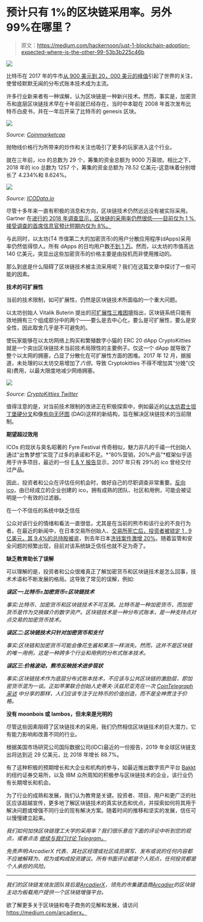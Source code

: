 # 预计只有 1%的区块链采用率。另外 99%在哪里？

> 原文：<https://medium.com/hackernoon/just-1-blockchain-adoption-expected-where-is-the-other-99-53b3b225c46b>

![](img/064b3cd68bf5eeb4610d4a64b42d0f80.png)

比特币在 2017 年的牛市[从 900 美元到 20，000 美元的峰值](https://www.coindesk.com/900-20000-bitcoins-historic-2017-price-run-revisited)引起了世界的关注，使曾经默默无闻的分布式账本技术成为主流。

许多行业新来者有一种误解，认为区块链是一种新兴技术。然而，事实是，加密货币和底层区块链技术早在十年前就已经存在，当时中本聪在 2008 年首次发布比特币白皮书，并在一年后开采了比特币的 genesis 区块。

![](img/e877354c9988d71dea5b04c7b952a3d9.png)

*Source:* [*Coinmarketcap*](https://coinmarketcap.com/)

抛物线价格行为所带来的炒作和关注也吸引了更多的玩家进入这个行业。

就在三年前，ico 的总数为 29 个，筹集的资金总额为 9000 万英镑。相比之下，2018 年的 ico 总数为 1257 个，筹集的资金总额为 78.52 亿美元-这意味着分别增长了 4.234%和 8.624%。

![](img/24e0a4307eb0f74ca21f5aa200e43bdc.png)

*Source:* [*ICOData.io*](https://www.icodata.io/stats/2018)

尽管十多年来一直有积极的消息和方向，区块链技术仍然远远没有被实际采用。Gartner 在[进行的 2018 年调查显示，区块链的采用率仍然很低——目前仅为 1 %,接受调查的首席信息官预计短期内仅为 8%。](https://www.gartner.com/doc/3882898?ref=mrktg-srch)

与此同时，以太坊(T4 市值第二大的加密货币)的用户分散应用程序(dApps)采用率仍然低得惊人。所有 dApps 的日均用户数[不到 1 万](https://dappradar.com/charts)。然而，以太坊的市值高达 140 亿美元，突显出这些加密货币的价格主要是由投机而非使用推动的。

那么到底是什么阻碍了区块链技术被主流采用呢？我们在这篇文章中探讨了一些可能的因素。

**技术的可扩展性**

当前的技术限制，如可扩展性，仍然是区块链技术所面临的一个重大问题。

以太坊创始人 Vitalik Buterin 提出的[可扩展性三难困境](https://github.com/ethereum/wiki/wiki/Sharding-FAQs#this-sounds-like-theres-some-kind-of-scalability-trilemma-at-play-what-is-this-trilemma-and-can-we-break-through-it)指出，区块链系统只能有效地拥有三个组成部分中的两个——要么是去中心化，要么是可扩展性，要么是安全性，因此取舍几乎是不可避免的。

使玩家能够在以太坊网络上购买和繁殖数字小猫的 ERC 20 dApp CryptoKitties 就是一个突出区块链技术当前技术局限性的主要例子。仅这一个 dApp 就导致了整个以太网的拥塞，凸显了分散化在可扩展性方面的困难。2017 年 12 月，据报道，未处理的以太坊交易增加了*六倍*，导致 Cryptokitties 不得不增加其“分娩”(交易)费用，以最大限度地减少网络拥塞。

![](img/69c4932209525af476958824e01222d7.png)

*Source:* [*CryptoKitties Twitter*](https://twitter.com/cryptokitties/status/937794977848897536?lang=en)

值得注意的是，对当前技术限制的改进正在积极探索中，例如最近的[以太坊君士坦丁堡硬分叉](https://www.coindesk.com/ethereum-upgrades-as-hard-forks-constantinople-and-st-petersburg-activate-on-blockchain)和像[有向无环图](https://www.coinspeaker.com/directed-acyclic-graph-blockchain/) (DAG)这样的新结构，旨在解决区块链技术的当前限制。

**期望超过效用**

ICOs 的现状与臭名昭著的 Fyre Festival 传奇相似，魅力非凡的千禧一代创始人通过“出售梦想”实现了过多的承诺和不足。*“80%营销，20%产品”*框架似乎适用于许多项目，最近的一份 [E & Y 报告](https://bravenewcoin.com/insights/ey-study-initial-coin-offerings-icos-the-class-of-2017-one-year-later)显示，2017 年只有 29%的 ico 曾经交付过产品。

因此，投资者和公众在评估任何机会时，做好自己的尽职调查非常重要。[反向 ico](/arcadierx/reverse-ico-a-better-deal-for-investors-5ef3c55dd027)，由已经成立的企业创建的 ico，拥有成熟的团队、社区和用例，可能会被证明是一个有效的过滤器。

在一个不信任的系统中缺乏信任

公众对该行业的情绪和看法一直很低，尤其是在当前的熊市和该行业的不良行为者。在最近的新闻中，在日本交易所创始人、[交易所死亡后，投资者被锁定 1 . 9 亿美元，其 9.4%的总持股被盗](https://www.coindesk.com/hacked-exchange-cryptopia-discloses-estimate-of-stolen-crypto)，到去年日本[洗钱案件激增 20%](https://www.coindesk.com/crypto-money-laundering-reports-spiked-in-japan-last-year-police-say)。随着监管和安全问题的频繁出现，目前对该系统缺乏信任也就不足为奇了。

**缺乏教育助长了误解**

可以理解的是，投资者和公众很难真正了解加密货币和区块链技术是怎么回事，技术术语和不断发展的格局。这导致了常见的误解，例如:

***误区一:比特币=加密货币=区块链技术***

*事实:比特币、加密货币和区块链技术不可互换。比特币是一种加密货币，而加密货币是作为交换媒介的数字资产。区块链技术是一种分布式账本，是一种支持点对点交易的加密货币技术。*

***误区二:区块链技术只针对加密货币和支付***

*事实:区块链和加密货币可能会像花生酱和果冻一样消失。然而，这并不是区块链的唯一用例，这是一种跨多个行业和用例的分布式账本技术。*

***误区三:价格波动，熊市反映技术进步现状***

*事实:区块链技术作为底层分布式账本技术，不应该与公共区块链的激励层，即加密货币混为一谈。正如苹果联合创始人史蒂夫·沃兹尼亚克在一次* [*CoinTelegraph 采访*](https://cointelegraph.com/news/apple-co-founder-steve-wozniak-on-bitcoin-weve-seen-massive-value-creation) *中分享的那样，人们应该专注于比特币的价值创造，而不是全神贯注于价格。*

**没有 moonbois 或 lambos，但未来是光明的**

尽管这些因素阻碍了区块链技术的采用，我们仍然相信区块链技术的巨大潜力，它有能力影响和改善不同的行业。

根据美国市场研究公司国际数据公司(IDC)最近的一份报告，2019 年全球区块链支出将达到近 29 亿美元，比 2018 年增长 88.7%。

有了这种积极的预期增长和大企业和机构的参与，如最近推出数字资产平台 [Bakkt](https://www.bakkt.com/index) 的纽约证券交易所，以及 IBM 众所周知的积极参与区块链技术的企业，该行业仍有长期增长和机会。

为了行业的成熟和发展，我们认为教育是关键。投资者、项目、用户和更广泛的社区应该超越宣传，更多地了解区块链技术的真实状态和优点，并探索如何将其用于解决问题或增强不同行业的现有解决方案。随着时间的推移和坚实的发展，信任可以慢慢建立起来。

*我们如何加快区块链理工大学的采用率？我们很乐意在下面的评论中听到您的观点，或者点击* [*继续与我们讨论 Telegram。*](https://t.me/ArcadierX)

*免责声明:ArcadierX 代表、其社区经理或社区成员撰写、发布或说的任何内容都不应被解释为、视为或构成投资建议。所有书面评论都是个人观点，任何投资都是个人承担的风险。*

***

*我们的区块链发烧友团队背后是*[*ArcadierX*](http://www.arcadierx.io/)*，领先的市集建造商*[*Arcadier*](http://www.arcadier.com)*的区块链主动为板载用户提供一个区块链增强平台。*

欲了解更多关于区块链和电子商务的见解和发展，请访问 https://medium.com/arcadierx。